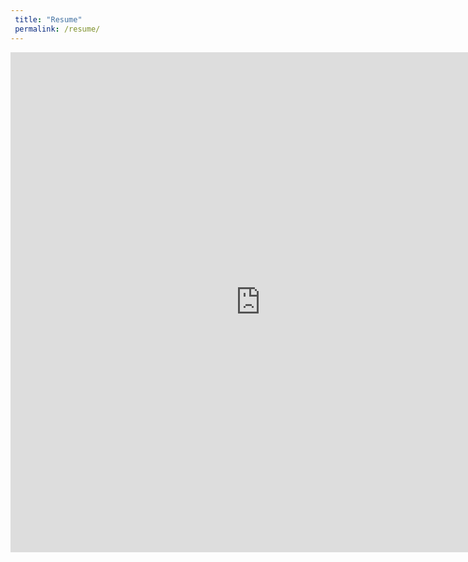 ```yaml
---
 title: "Resume"
 permalink: /resume/
---
```


<embed src="https://wzhorton.github.io/oldresume.pdf#zoom=93" width="800" height="800" type="application/pdf" />
